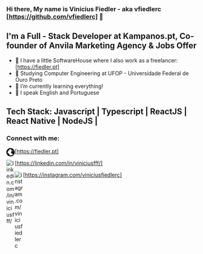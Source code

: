 ### Hi there, My name is Vinícius Fiedler - aka vfiedlerc [https://github.com/vfiedlerc] 👋

## I'm a Full - Stack Developer at Kampanos.pt, Co-founder of Anvila Marketing Agency & Jobs Offer

- 🔭 I have a little SoftwareHouse where I also work as a freelancer: [https://fiedler.pt]
- 🌱 Studying Computer Engineering at UFOP - Universidade Federal de Ouro Preto
- 👯 I’m currently learning everything!
- 🥅 I speak English and Portuguese

## Tech Stack: Javascript | Typescript | ReactJS | React Native | NodeJS | 

### Connect with me:

<img align="left" alt="fiedler.pt" width="22px" src="https://raw.githubusercontent.com/iconic/open-iconic/master/svg/globe.svg" /> [https://fiedler.pt]

<img align="left" alt="linkedin.com/in/viniciusfff/" width="22px" src="https://cdn.jsdelivr.net/npm/simple-icons@v3/icons/linkedin.svg" /> [https://linkedin.com/in/viniciusfff/]

<img align="left" alt="instagram.com/viniciusfiedlerc" width="22px" src="https://cdn.jsdelivr.net/npm/simple-icons@v3/icons/instagram.svg" /> [https://instagram.com/viniciusfiedlerc]

<br />
